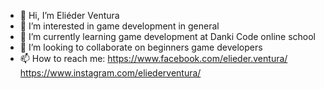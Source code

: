 - 👋 Hi, I’m Eliéder Ventura
- 👀 I’m interested in game development in general
- 🌱 I’m currently learning game development at Danki Code online school
- 💞️ I’m looking to collaborate on beginners game developers
- 📫 How to reach me: 
https://www.facebook.com/elieder.ventura/
https://www.instagram.com/eliederventura/

<!---
Eliederjw/Eliederjw is a ✨ special ✨ repository because its `README.md` (this file) appears on your GitHub profile.
You can click the Preview link to take a look at your changes.
--->
